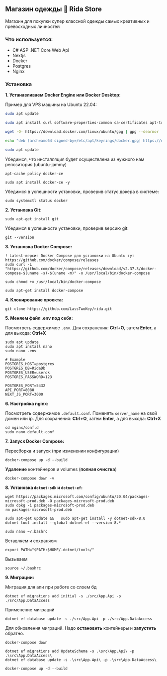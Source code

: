 ## Магазин одежды 🧺 Rida Store

Магазин для покупки супер классной одежды самых креативных и превосходных личностей

### Что используется:

- C# ASP .NET Core Web Api
- Nextjs
- Docker
- Postgres
- Nginx

### Установка

**1. Устанавливаем Docker Engine или Docker Desktop:**

Пример для VPS машины на Ubuntu 22.04:

```bash
sudo apt update

sudo apt install curl software-properties-common ca-certificates apt-transport-https -y

wget -O- https://download.docker.com/linux/ubuntu/gpg | gpg --dearmor | sudo tee /etc/apt/keyrings/docker.gpg > /dev/null

echo "deb [arch=amd64 signed-by=/etc/apt/keyrings/docker.gpg] https://download.docker.com/linux/ubuntu jammy stable"| sudo tee /etc/apt/sources.list.d/docker.list > /dev/null

sudo apt update
```

Убедимся, что инсталляция будет осуществлена из нужного нам репозитория (ubuntu-jammy)

```
apt-cache policy docker-ce
```

```
sudo apt install docker-ce -y
```

Убедимся в успешности установки, проверив статус докера в системе:

```
sudo systemctl status docker
```

**2. Установка Git:**

```
sudo apt-get install git
```

Убедимся в успешности установки, проверив версию git:

```
git --version
```

**3. Установка Docker Compose:**

```
! Latest-версия Docker Compose для установки на Ubuntu тут https://github.com/docker/compose/releases
sudo curl -L "https://github.com/docker/compose/releases/download/v2.37.3/docker-compose-$(uname -s)-$(uname -m)" -o /usr/local/bin/docker-compose

sudo chmod +x /usr/local/bin/docker-compose

sudo apt-get install docker-compose
```

**4. Клонирование проекта:**

```
git clone https://github.com/LassTwoKey/rida.git
```

**5. Меняем файл .env под себя:**

Посмотреть содержимое `.env`. Для сохранения: **Ctrl+O**, затем **Enter**, а для выхода: **Ctrl+X**

```
sudo apt update
sudo apt install nano
sudo nano .env
```

```
# Example
POSTGRES_HOST=postgres
POSTGRES_DB=RidaDb
POSTGRES_USER=userok
POSTGRES_PASSWORD=123

POSTGRES_PORT=5432
API_PORT=8080
NEXT_JS_PORT=3000
```

**6. Настройка nginx:**

Посмотреть содержимое `.default.conf`. Поменять `server_name` на свой домен или ip. Для сохранения: **Ctrl+O**, затем **Enter**, а для выхода: **Ctrl+X**
```
cd nginx/conf.d
sudo nano default.conf
```

**7. Запуск Docker Compose:**

Пересборка и запуск (при изменении конфигурации)

```
docker-compose up -d --build
```

**Удаление** контейнеров и volumes (**полная очистка**)

```
docker-compose down -v
```

**8. Установка `dotnet-sdk` и `dotnet-ef`:**

```
wget https://packages.microsoft.com/config/ubuntu/20.04/packages-microsoft-prod.deb -O packages-microsoft-prod.deb
sudo dpkg -i packages-microsoft-prod.deb
rm packages-microsoft-prod.deb

sudo apt-get update &&   sudo apt-get install -y dotnet-sdk-8.0
dotnet tool install --global dotnet-ef --version 8.*

sudo nano ~/.bashrc
```

Вставляем  и сохраняем
```
export PATH="$PATH:$HOME/.dotnet/tools/"
```

Вызываем
```
source ~/.bashrc
```

**9. Миграции:**

Миграция для апи при работе со слоем бд

```
dotnet ef migrations add initial -s ./src/App.Api -p ./src/App.DataAccess
```

Применение миграций

```
dotnet ef database update -s ./src/App.Api -p ./src/App.DataAccess
```

Для обновления миграций. Надо **остановить** контейнеры и **запустить** обратно.

```
docker-compose down

dotnet ef migrations add UpdateSchema -s .\src\App.Api\ -p .\src\App.DataAccess\
dotnet ef database update -s .\src\App.Api\ -p .\src\App.DataAccess\

docker-compose up -d --build
```

